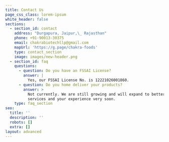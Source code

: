 ```yaml
---
title: Contact Us
page_css_class: lorem-ipsum
white_header: false
sections:
  - section_id: contact
    address: "Durgapura, Jaipur,\_ Rajasthan"
    phone: +91-90013-30375
    email: chakrabiotechllp@gmail.com
    mapUrl: 'https://g.page/chakra-foods'
    type: contact_section
    image: images/new-header.png
  - section_id: faq
    questions:
      - question: Do you have an FSSAI License?
        answer: |
          Yes, our FSSAI License No. is 12221026001860.
      - question: Do you home deliver your products?
        answer: >
          Not currently. We are still growing and will expand to better our
          services and your experience very soon.
    type: faq_section
seo:
  title: ''
  description: ''
  robots: []
  extra: []
layout: advanced
---
```

